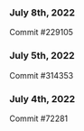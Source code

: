 ### July 8th, 2022

Commit #229105

### July 5th, 2022

Commit #314353


### July 4th, 2022

Commit #72281
